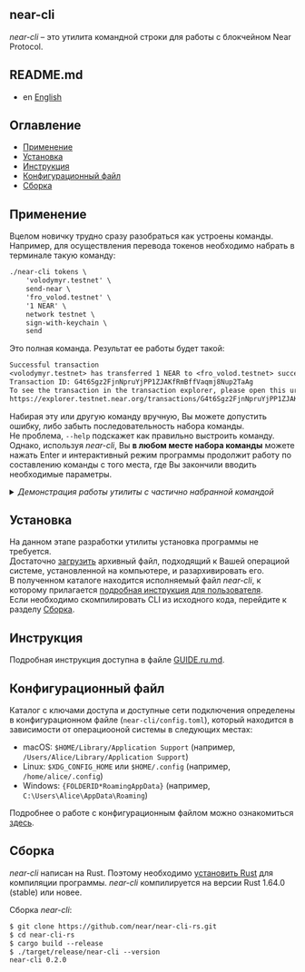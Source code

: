 near-cli
--------
_near-cli_ – это утилита командной строки для работы с блокчейном Near Protocol.

## README.md

- en [English](README.en.md)

## Оглавление

- [Применение](#применение)
- [Установка](#установка)
- [Инструкция](#инструкция)
- [Конфигурационный файл](#конфигурационный-файл)
- [Сборка](#сборка)

## Применение

Вцелом новичку трудно сразу разобраться как устроены команды.  
Например, для осуществления перевода токенов необходимо набрать в терминале такую команду:

```txt
./near-cli tokens \
    'volodymyr.testnet' \
    send-near \
    'fro_volod.testnet' \
    '1 NEAR' \
    network testnet \
    sign-with-keychain \
    send
```

Это полная команда. Результат ее работы будет такой:

```txt
Successful transaction
<volodymyr.testnet> has transferred 1 NEAR to <fro_volod.testnet> successfully.
Transaction ID: G4t6Sgz2FjnNpruYjPP1ZJAKfRmBffVaqmj8Nup2TaAg
To see the transaction in the transaction explorer, please open this url in your browser:
https://explorer.testnet.near.org/transactions/G4t6Sgz2FjnNpruYjPP1ZJAKfRmBffVaqmj8Nup2TaAg
```

Набирая эту или другую команду вручную, Вы можете допустить ошибку, либо забыть последовательность набора команды.  
Не проблема, `--help` подскажет как правильно выстроить команду.  
Однако, используя _near-cli_, Вы __в любом месте набора команды__ можете нажать Enter и интерактивный режим программы продолжит работу по составлению команды с того места, где Вы закончили вводить необходимые параметры.

<details><summary><i>Демонстрация работы утилиты с частично набранной командой</i></summary>
<a href="https://asciinema.org/a/AfxLN1QtJi1z1qXuowTj2nDw2?autoplay=1&t=1&speed=2">
    <img src="https://asciinema.org/a/AfxLN1QtJi1z1qXuowTj2nDw2.png" width="836"/>
</a>
</details>

## Установка

На данном этапе разработки утилиты установка программы не требуется.  
Достаточно [загрузить](https://github.com/FroVolod/near-cli/releases/) архивный файл, подходящий к Вашей операциой системе, установленной на компьютере, и разархивировать его.  
В полученном каталоге находится исполняемый файл _near-cli_, к которому прилагается [подробная инструкция для пользователя](GUIDE.ru.md).  
Если необходимо скомпилировать CLI из исходного кода, перейдите к разделу [Сборка](#сборка).

## Инструкция

Подробная инструкция доступна в файле [GUIDE.ru.md](GUIDE.ru.md).

## Конфигурационный файл

Каталог с ключами доступа и доступные сети подключения определены в конфигурационном файле (`near-cli/config.toml`), который находится в зависимости от операциооной системы в следующих местах:

- macOS: `$HOME/Library/Application Support` (например, `/Users/Alice/Library/Application Support`)
- Linux: `$XDG_CONFIG_HOME` или `$HOME/.config` (например, `/home/alice/.config`)
- Windows: `{FOLDERID*RoamingAppData}` (например, `C:\Users\Alice\AppData\Roaming`)

Подробнее о работе с конфигурационным файлом можно ознакомиться [здесь](GUIDE.ru.md#config---manage-connections-in-a-configuration-file).

## Сборка

_near-cli_ написан на Rust. Поэтому необходимо
[установить Rust](https://www.rust-lang.org/) для компиляции программы.
_near-cli_ компилируется на версии Rust 1.64.0 (stable) или новее.

Сборка _near-cli_:

```txt
$ git clone https://github.com/near/near-cli-rs.git
$ cd near-cli-rs
$ cargo build --release
$ ./target/release/near-cli --version
near-cli 0.2.0
```
